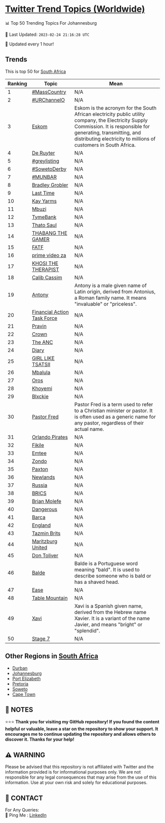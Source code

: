[Twitter Trend Topics (Worldwide)](https://github.com/ErcinDedeoglu/Twitter-Trend-Topics)
==========


📊 Top 50 Trending Topics For Johannesburg

📆 Last Updated: `2023-02-24 21:16:28 UTC`

🔧 Updated every 1 hour!


## Trends

This is top 50 for [South Africa](</South Africa>)

| Ranking | Topic | Mean |
| ------- | ------------ | ------------ |
| 1 | [#MassCountry](http://twitter.com/search?q=%23MassCountry) | N/A |
| 2 | [#URChannelO](http://twitter.com/search?q=%23URChannelO) | N/A |
| 3 | [Eskom](http://twitter.com/search?q=Eskom) | Eskom is the acronym for the South African electricity public utility company, the Electricity Supply Commission. It is responsible for generating, transmitting, and distributing electricity to millions of customers in South Africa. |
| 4 | [De Ruyter](http://twitter.com/search?q=De+Ruyter) | N/A |
| 5 | [#greylisting](http://twitter.com/search?q=%23greylisting) | N/A |
| 6 | [#SowetoDerby](http://twitter.com/search?q=%23SowetoDerby) | N/A |
| 7 | [#MUNBAR](http://twitter.com/search?q=%23MUNBAR) | N/A |
| 8 | [Bradley Grobler](http://twitter.com/search?q=Bradley+Grobler) | N/A |
| 9 | [Last Time](http://twitter.com/search?q=Last+Time) | N/A |
| 10 | [Kay Yarms](http://twitter.com/search?q=Kay+Yarms) | N/A |
| 11 | [Mbuzi](http://twitter.com/search?q=Mbuzi) | N/A |
| 12 | [TymeBank](http://twitter.com/search?q=TymeBank) | N/A |
| 13 | [Thato Saul](http://twitter.com/search?q=Thato+Saul) | N/A |
| 14 | [THABANG THE GAMER](http://twitter.com/search?q=THABANG+THE+GAMER) | N/A |
| 15 | [FATF](http://twitter.com/search?q=FATF) | N/A |
| 16 | [prime video za](http://twitter.com/search?q=prime+video+za) | N/A |
| 17 | [KHOSI THE THERAPIST](http://twitter.com/search?q=KHOSI+THE+THERAPIST) | N/A |
| 18 | [Calib Cassim](http://twitter.com/search?q=Calib+Cassim) | N/A |
| 19 | [Antony](http://twitter.com/search?q=Antony) | Antony is a male given name of Latin origin, derived from Antonius, a Roman family name. It means "invaluable" or "priceless". |
| 20 | [Financial Action Task Force](http://twitter.com/search?q=Financial+Action+Task+Force) | N/A |
| 21 | [Pravin](http://twitter.com/search?q=Pravin) | N/A |
| 22 | [Crown](http://twitter.com/search?q=Crown) | N/A |
| 23 | [The ANC](http://twitter.com/search?q=The+ANC) | N/A |
| 24 | [Diary](http://twitter.com/search?q=Diary) | N/A |
| 25 | [GIRL LIKE TSATSII](http://twitter.com/search?q=GIRL+LIKE+TSATSII) | N/A |
| 26 | [Mbalula](http://twitter.com/search?q=Mbalula) | N/A |
| 27 | [Oros](http://twitter.com/search?q=Oros) | N/A |
| 28 | [Khoyemi](http://twitter.com/search?q=Khoyemi) | N/A |
| 29 | [Blxckie](http://twitter.com/search?q=Blxckie) | N/A |
| 30 | [Pastor Fred](http://twitter.com/search?q=Pastor+Fred) | Pastor Fred is a term used to refer to a Christian minister or pastor. It is often used as a generic name for any pastor, regardless of their actual name. |
| 31 | [Orlando Pirates](http://twitter.com/search?q=Orlando+Pirates) | N/A |
| 32 | [Fikile](http://twitter.com/search?q=Fikile) | N/A |
| 33 | [Emtee](http://twitter.com/search?q=Emtee) | N/A |
| 34 | [Zondo](http://twitter.com/search?q=Zondo) | N/A |
| 35 | [Paxton](http://twitter.com/search?q=Paxton) | N/A |
| 36 | [Newlands](http://twitter.com/search?q=Newlands) | N/A |
| 37 | [Russia](http://twitter.com/search?q=Russia) | N/A |
| 38 | [BRICS](http://twitter.com/search?q=BRICS) | N/A |
| 39 | [Brian Molefe](http://twitter.com/search?q=Brian+Molefe) | N/A |
| 40 | [Dangerous](http://twitter.com/search?q=Dangerous) | N/A |
| 41 | [Barca](http://twitter.com/search?q=Barca) | N/A |
| 42 | [England](http://twitter.com/search?q=England) | N/A |
| 43 | [Tazmin Brits](http://twitter.com/search?q=Tazmin+Brits) | N/A |
| 44 | [Maritzburg United](http://twitter.com/search?q=Maritzburg+United) | N/A |
| 45 | [Don Toliver](http://twitter.com/search?q=Don+Toliver) | N/A |
| 46 | [Balde](http://twitter.com/search?q=Balde) | Balde is a Portuguese word meaning "bald". It is used to describe someone who is bald or has a shaved head. |
| 47 | [Ease](http://twitter.com/search?q=Ease) | N/A |
| 48 | [Table Mountain](http://twitter.com/search?q=Table+Mountain) | N/A |
| 49 | [Xavi](http://twitter.com/search?q=Xavi) | Xavi is a Spanish given name, derived from the Hebrew name Xavier. It is a variant of the name Javier, and means "bright" or "splendid". |
| 50 | [Stage 7](http://twitter.com/search?q=Stage+7) | N/A |



## Other Regions in [South Africa](</South Africa>)

* [Durban](</South Africa/Durban.md>)
* [Johannesburg](</South Africa/Johannesburg.md>)
* [Port Elizabeth](</South Africa/Port Elizabeth.md>)
* [Pretoria](</South Africa/Pretoria.md>)
* [Soweto](</South Africa/Soweto.md>)
* [Cape Town](</South Africa/Cape Town.md>)



## 📝 NOTES

⭐⭐⭐ **Thank you for visiting my GitHub repository! If you found the content helpful or valuable, leave a star on the repository to show your support. It encourages me to continue updating the repository and allows others to discover it. Thanks for your help!**


## ⚠️ WARNING

Please be advised that this repository is not affiliated with Twitter and the information provided is for informational purposes only. We are not responsible for any legal consequences that may arise from the use of this information. Use at your own risk and solely for educational purposes.


## 📨 CONTACT

 For Any Queries:  
            🏓 Ping Me : [LinkedIn](https://www.linkedin.com/in/ercindedeoglu/)
